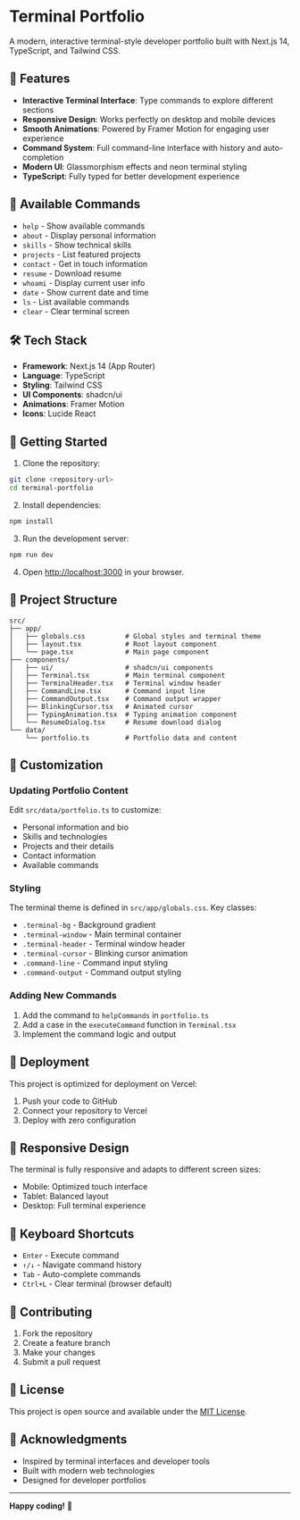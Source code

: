 # Terminal Portfolio

A modern, interactive terminal-style developer portfolio built with Next.js 14, TypeScript, and Tailwind CSS.

## 🚀 Features

- **Interactive Terminal Interface**: Type commands to explore different sections
- **Responsive Design**: Works perfectly on desktop and mobile devices
- **Smooth Animations**: Powered by Framer Motion for engaging user experience
- **Command System**: Full command-line interface with history and auto-completion
- **Modern UI**: Glassmorphism effects and neon terminal styling
- **TypeScript**: Fully typed for better development experience

## 🎯 Available Commands

- `help` - Show available commands
- `about` - Display personal information
- `skills` - Show technical skills
- `projects` - List featured projects
- `contact` - Get in touch information
- `resume` - Download resume
- `whoami` - Display current user info
- `date` - Show current date and time
- `ls` - List available commands
- `clear` - Clear terminal screen

## 🛠️ Tech Stack

- **Framework**: Next.js 14 (App Router)
- **Language**: TypeScript
- **Styling**: Tailwind CSS
- **UI Components**: shadcn/ui
- **Animations**: Framer Motion
- **Icons**: Lucide React

## 🚀 Getting Started

1. Clone the repository:

```bash
git clone <repository-url>
cd terminal-portfolio
```

2. Install dependencies:

```bash
npm install
```

3. Run the development server:

```bash
npm run dev
```

4. Open [http://localhost:3000](http://localhost:3000) in your browser.

## 📁 Project Structure

```
src/
├── app/
│   ├── globals.css          # Global styles and terminal theme
│   ├── layout.tsx           # Root layout component
│   └── page.tsx             # Main page component
├── components/
│   ├── ui/                  # shadcn/ui components
│   ├── Terminal.tsx         # Main terminal component
│   ├── TerminalHeader.tsx   # Terminal window header
│   ├── CommandLine.tsx      # Command input line
│   ├── CommandOutput.tsx    # Command output wrapper
│   ├── BlinkingCursor.tsx   # Animated cursor
│   ├── TypingAnimation.tsx  # Typing animation component
│   └── ResumeDialog.tsx     # Resume download dialog
└── data/
    └── portfolio.ts         # Portfolio data and content
```

## 🎨 Customization

### Updating Portfolio Content

Edit `src/data/portfolio.ts` to customize:

- Personal information and bio
- Skills and technologies
- Projects and their details
- Contact information
- Available commands

### Styling

The terminal theme is defined in `src/app/globals.css`. Key classes:

- `.terminal-bg` - Background gradient
- `.terminal-window` - Main terminal container
- `.terminal-header` - Terminal window header
- `.terminal-cursor` - Blinking cursor animation
- `.command-line` - Command input styling
- `.command-output` - Command output styling

### Adding New Commands

1. Add the command to `helpCommands` in `portfolio.ts`
2. Add a case in the `executeCommand` function in `Terminal.tsx`
3. Implement the command logic and output

## 🚀 Deployment

This project is optimized for deployment on Vercel:

1. Push your code to GitHub
2. Connect your repository to Vercel
3. Deploy with zero configuration

## 📱 Responsive Design

The terminal is fully responsive and adapts to different screen sizes:

- Mobile: Optimized touch interface
- Tablet: Balanced layout
- Desktop: Full terminal experience

## 🎯 Keyboard Shortcuts

- `Enter` - Execute command
- `↑/↓` - Navigate command history
- `Tab` - Auto-complete commands
- `Ctrl+L` - Clear terminal (browser default)

## 🤝 Contributing

1. Fork the repository
2. Create a feature branch
3. Make your changes
4. Submit a pull request

## 📄 License

This project is open source and available under the [MIT License](LICENSE).

## 🙏 Acknowledgments

- Inspired by terminal interfaces and developer tools
- Built with modern web technologies
- Designed for developer portfolios

---

**Happy coding!** 🚀
